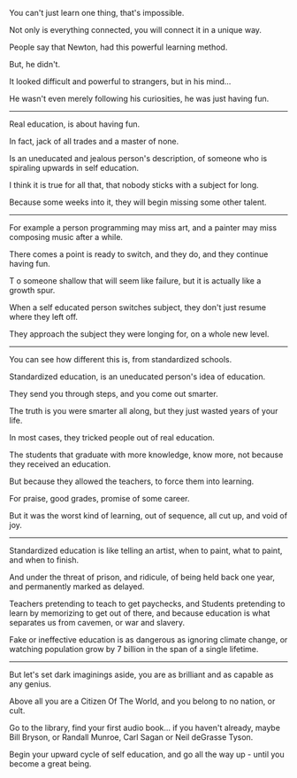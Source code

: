 You can't just learn one thing,
that's impossible.

Not only is everything connected,
you will connect it in a unique way.

People say that Newton,
had this powerful learning method.

But,
he didn't.

It looked difficult  and powerful to strangers,
but in his mind...

He wasn't even merely following his curiosities,
he was just having fun.

---

Real education,
is about having fun.

In fact,
jack of all trades and a master of none.

Is an uneducated and jealous person's description,
of someone who is spiraling upwards in self education.

I think it is true for all that,
that nobody sticks with a subject for long.

Because some weeks into it,
they will begin missing some other talent.

---

For example a person programming may miss art,
and a painter may miss composing music after a while.

There comes a point is ready to switch,
and they do, and they continue having fun.

T  o someone shallow that will seem like failure,
but it is actually like a growth spur.

When a self educated person switches subject,
they don't just resume where they left off.

They approach the subject they were longing for,
on a whole new level.

---

You can see how different this is,
from standardized schools.

Standardized education,
is an uneducated person's idea of education.

They send you through steps,
and you come out smarter.

The truth is you were smarter all along,
but they just wasted years of your life.

In most cases,
they tricked people out of real education.

The students that graduate with more knowledge,
know more, not because they received an education.

But because they allowed the teachers,
to force them into learning.

For praise, good grades,
promise of some career.

But it was the worst kind of learning,
out of sequence, all cut up, and void of joy.

---

Standardized education is like telling an artist,
when to paint, what to paint, and when to finish.

And under the threat of prison, and ridicule,
of being held back one year, and permanently marked as delayed.

Teachers pretending to teach to get paychecks, and Students pretending to learn by memorizing to get out of there,
and because education is what separates us from cavemen, or war and slavery.

Fake or ineffective education is as dangerous as ignoring climate change,
or watching population grow by 7 billion in the span of a single lifetime.

---

But let's set dark imaginings aside,
you are as brilliant and as capable as any genius.

Above all you are a Citizen Of The World,
and you belong to no nation, or cult.

Go to the library, find your first audio book... if you haven't already,
maybe Bill Bryson, or Randall Munroe, Carl Sagan or Neil deGrasse Tyson.

Begin your upward cycle of self education,
and go all the way up - until you become a great being.
